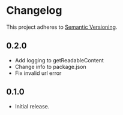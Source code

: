 # Changelog
This project adheres to [Semantic Versioning](http://semver.org/).

## 0.2.0
* Add logging to getReadableContent
* Change info to package.json
* Fix invalid url error

## 0.1.0
* Initial release.